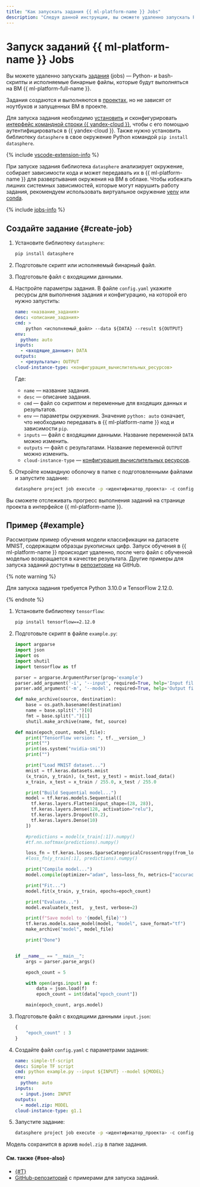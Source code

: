 ```yaml
---
title: "Как запускать задания {{ ml-platform-name }} Jobs"
description: "Следуя данной инструкции, вы сможете удаленно запускать Python- и bash-скрипты и исполняемые бинарные файлы, которые будут выполняться на ВМ {{ ml-platform-name }}."
---
```


# Запуск заданий {{ ml-platform-name }} Jobs

Вы можете удаленно запускать [задания](../../concepts/jobs/index.md) (jobs) — Python- и bash-скрипты и исполняемые бинарные файлы, которые будут выполняться на ВМ {{ ml-platform-full-name }}.

Задания создаются и выполняются в [проектах](../../concepts/project.md), но не зависят от ноутбуков и запущенных ВМ в проекте. 

Для запуска задания необходимо [установить](../../../cli/quickstart.md) и сконфигурировать [интерфейс командной строки {{ yandex-cloud }}](../../../cli/), чтобы с его помощью аутентифицироваться в {{ yandex-cloud }}. Также нужно установить библиотеку `datasphere` в свое окружение Python командой `pip install datasphere`.

{% include [vscode-extension-info](../../../_includes/datasphere/vscode-extension-info.md) %}

При запуске задания библиотека `datasphere` анализирует окружение, собирает зависимости кода и может передавать их в {{ ml-platform-name }} для развертывания окружения на ВМ в облаке. Чтобы избежать лишних системных зависимостей, которые могут нарушить работу задания, рекомендуем использовать виртуальное окружение [venv](https://docs.python.org/3/library/venv.html) или [conda](https://docs.conda.io/en/latest/#).

{% include [jobs-info](../../../_includes/datasphere/jobs-environment.md) %}

## Создайте задание {#create-job}

1. Установите библиотеку `datasphere`:

    ```bash
    pip install datasphere
    ```

1. Подготовьте скрипт или исполняемый бинарный файл.

1. Подготовьте файл с входящими данными.

1. Настройте параметры задания. В файле `config.yaml` укажите ресурсы для выполнения задания и конфигурацию, на которой его нужно запустить:

    ```yaml
    name: <название_задания>
    desc: <описание_задания>
    cmd: > 
        python <исполняемый_файл> --data ${DATA} --result ${OUTPUT}
    env:
      python: auto
    inputs:
      - <входящие_данные>: DATA
    outputs:
      - <результаты>: OUTPUT
    cloud-instance-type: <конфигурация_вычислительных_ресурсов>
    ```

    Где: 

    * `name` — название задания.
    * `desc` — описание задания.
    * `cmd` — файл со скриптом и переменные для входящих данных и результатов.
    * `env` — параметры окружения. Значение `python: auto` означает, что необходимо передавать в {{ ml-platform-name }} код и зависимости `pip`.
    * `inputs` — файл с входящими данными. Название переменной `DATA` можно изменить.
    * `outputs` — файл с результатами. Название переменной `OUTPUT` можно изменить.
    * `cloud-instance-type` — [конфигурация вычислительных ресурсов](../../concepts/configurations.md).

1. Откройте командную оболочку в папке с подготовленными файлами и запустите задание:

    ```bash
    datasphere project job execute -p <идентификатор_проекта> -c config.yaml
    ```

Вы сможете отслеживать прогресс выполнения заданий на странице проекта в интерфейсе {{ ml-platform-name }}.

## Пример {#example}

Рассмотрим пример обучения модели классификации на датасете MNIST, содержащем образцы рукописных цифр. Запуск обучения в {{ ml-platform-name }} происходит удаленно, после чего файл с обученной моделью возвращается в качестве результата. Другие примеры для запуска заданий доступны в [репозитории](https://github.com/yandex-cloud-examples/yc-datasphere-jobs-examples) на GitHub.

{% note warning %}

Для запуска задания требуется Python 3.10.0 и TensorFlow 2.12.0.

{% endnote %}

1. Установите библиотеку `tensorflow`:

    ```bash
    pip install tensorflow==2.12.0 
    ```

1. Подготовьте скрипт в файле `example.py`:

    ```python
    import argparse
    import json
    import os
    import shutil
    import tensorflow as tf

    parser = argparse.ArgumentParser(prog='example')
    parser.add_argument('-i', '--input', required=True, help='Input file')
    parser.add_argument('-m', '--model', required=True, help='Output file')

    def make_archive(source, destination):
        base = os.path.basename(destination)
        name = base.split(".")[0]
        fmt = base.split(".")[1]
        shutil.make_archive(name, fmt, source)

    def main(epoch_count, model_file):
        print("TensorFlow version: ", tf.__version__)
        print("")
        print(os.system("nvidia-smi"))
        print("")

        print("Load MNIST dataset...")
        mnist = tf.keras.datasets.mnist
        (x_train, y_train), (x_test, y_test) = mnist.load_data()
        x_train, x_test = x_train / 255.0, x_test / 255.0

        print("Build Sequential model...")
        model = tf.keras.models.Sequential([
          tf.keras.layers.Flatten(input_shape=(28, 28)),
          tf.keras.layers.Dense(128, activation="relu"),
          tf.keras.layers.Dropout(0.2),
          tf.keras.layers.Dense(10)
        ])

        #predictions = model(x_train[:1]).numpy()
        #tf.nn.softmax(predictions).numpy()

        loss_fn = tf.keras.losses.SparseCategoricalCrossentropy(from_logits=True)
        #loss_fn(y_train[:1], predictions).numpy()

        print("Compile model...")
        model.compile(optimizer="adam", loss=loss_fn, metrics=["accuracy"])

        print("Fit...")
        model.fit(x_train, y_train, epochs=epoch_count)

        print("Evaluate...")
        model.evaluate(x_test,  y_test, verbose=2)

        print(f"Save model to '{model_file}'")
        tf.keras.models.save_model(model, "model", save_format="tf")
        make_archive("model", model_file)

        print("Done")


    if __name__ == "__main__":
        args = parser.parse_args()

        epoch_count = 5

        with open(args.input) as f:
            data = json.load(f)
            epoch_count = int(data["epoch_count"])

        main(epoch_count, args.model)
    ```

1. Подготовьте файл с входящими данными `input.json`:

    ```python
    {
        "epoch_count" : 3
    }
    ```

1. Создайте файл `config.yaml` с параметрами задания:

    ```yaml
    name: simple-tf-script
    desc: Simple TF script
    cmd: python example.py --input ${INPUT} --model ${MODEL}
    env:
      python: auto
    inputs:
      - input.json: INPUT
    outputs:
      - model.zip: MODEL
    cloud-instance-type: g1.1
    ```

1. Запустите задание:

    ```bash
    datasphere project job execute -p <идентификатор_проекта> -c config.yaml
    ```

Модель сохранится в архив `model.zip` в папке задания.

#### См. также {#see-also}

* [{#T}](../../concepts/jobs/index.md)
* [GitHub-репозиторий](https://github.com/yandex-cloud-examples/yc-datasphere-jobs-examples) с примерами для запуска заданий.
